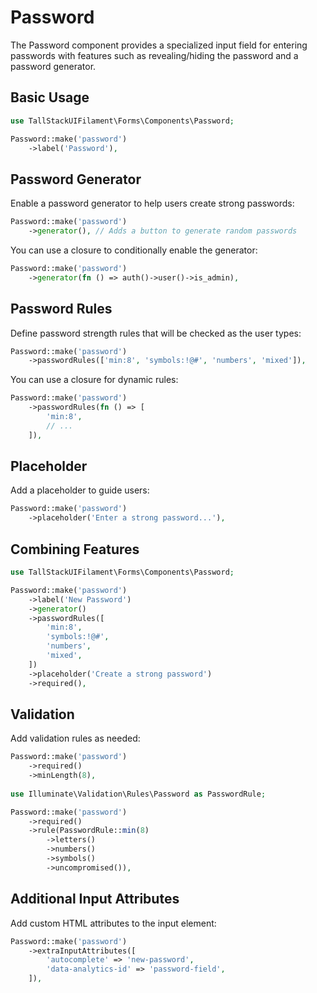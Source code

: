 # Password

The Password component provides a specialized input field for entering passwords with features such as revealing/hiding the password and a password generator.

## Basic Usage

```php
use TallStackUIFilament\Forms\Components\Password;

Password::make('password')
    ->label('Password'),
```

## Password Generator

Enable a password generator to help users create strong passwords:

```php
Password::make('password')
    ->generator(), // Adds a button to generate random passwords
```

You can use a closure to conditionally enable the generator:

```php
Password::make('password')
    ->generator(fn () => auth()->user()->is_admin),
```

## Password Rules

Define password strength rules that will be checked as the user types:

```php
Password::make('password')
    ->passwordRules(['min:8', 'symbols:!@#', 'numbers', 'mixed']),
```

You can use a closure for dynamic rules:

```php
Password::make('password')
    ->passwordRules(fn () => [
        'min:8',
        // ...
    ]),
```

## Placeholder

Add a placeholder to guide users:

```php
Password::make('password')
    ->placeholder('Enter a strong password...'),
```

## Combining Features

```php
use TallStackUIFilament\Forms\Components\Password;

Password::make('password')
    ->label('New Password')
    ->generator()
    ->passwordRules([
        'min:8',
        'symbols:!@#',
        'numbers',
        'mixed',
    ])
    ->placeholder('Create a strong password')
    ->required(),
```

## Validation

Add validation rules as needed:

```php
Password::make('password')
    ->required()
    ->minLength(8),
    
use Illuminate\Validation\Rules\Password as PasswordRule;

Password::make('password')
    ->required()
    ->rule(PasswordRule::min(8)
        ->letters()
        ->numbers()
        ->symbols()
        ->uncompromised()),
```

## Additional Input Attributes

Add custom HTML attributes to the input element:

```php
Password::make('password')
    ->extraInputAttributes([
        'autocomplete' => 'new-password',
        'data-analytics-id' => 'password-field',
    ]),
```
